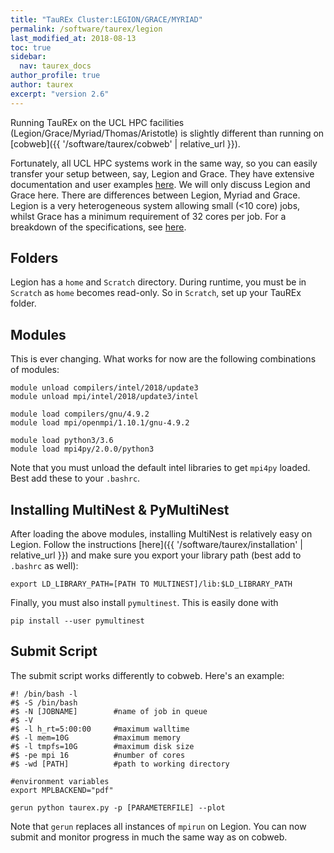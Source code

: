 ```yaml
---
title: "TauREx Cluster:LEGION/GRACE/MYRIAD"
permalink: /software/taurex/legion
last_modified_at: 2018-08-13
toc: true
sidebar:
  nav: taurex_docs
author_profile: true
author: taurex
excerpt: "version 2.6"
---
```


Running TauREx on the UCL HPC facilities (Legion/Grace/Myriad/Thomas/Aristotle) is slightly different than running on [cobweb]({{ '/software/taurex/cobweb' | relative_url }}).


Fortunately, all UCL HPC systems work in the same way, so you can easily transfer your setup between, say, Legion and Grace. They have extensive documentation and user examples [here](https://wiki.rc.ucl.ac.uk/wiki/Category:User_Guide). We will only discuss Legion and Grace here.
There are differences between Legion, Myriad and Grace. Legion is a very heterogeneous system allowing small (<10 core) jobs, whilst Grace has a minimum requirement of 32 cores per job. For a breakdown of the specifications, see [here](https://wiki.rc.ucl.ac.uk/wiki/RC_Systems#Thomas_technical_specs).

## Folders

Legion has a `home` and `Scratch` directory. During runtime, you must be in `Scratch` as `home` becomes read-only. So in `Scratch`, set up your TauREx folder.

## Modules

This is ever changing. What works for now are the following combinations of modules:

```
module unload compilers/intel/2018/update3
module unload mpi/intel/2018/update3/intel

module load compilers/gnu/4.9.2
module load mpi/openmpi/1.10.1/gnu-4.9.2

module load python3/3.6
module load mpi4py/2.0.0/python3
```

Note that you must unload the default intel libraries to get `mpi4py` loaded. Best add these to your `.bashrc`.


## Installing MultiNest & PyMultiNest

After loading the above modules, installing MultiNest is relatively easy on Legion. Follow the instructions [here]({{ '/software/taurex/installation' | relative_url }}) and make sure you export your library path (best add to `.bashrc` as well):

```
export LD_LIBRARY_PATH=[PATH TO MULTINEST]/lib:$LD_LIBRARY_PATH
```

Finally, you must also install `pymultinest`. This is easily done with

```
pip install --user pymultinest
```


## Submit Script

The submit script works differently to cobweb. Here's an example:

```
#! /bin/bash -l
#$ -S /bin/bash
#$ -N [JOBNAME]        #name of job in queue
#$ -V
#$ -l h_rt=5:00:00     #maximum walltime
#$ -l mem=10G          #maximum memory
#$ -l tmpfs=10G        #maximum disk size
#$ -pe mpi 16          #number of cores
#$ -wd [PATH]          #path to working directory

#environment variables
export MPLBACKEND="pdf"

gerun python taurex.py -p [PARAMETERFILE] --plot
```

Note that `gerun` replaces all instances of `mpirun` on Legion. You can now submit and monitor progress in much the same way as on cobweb.
